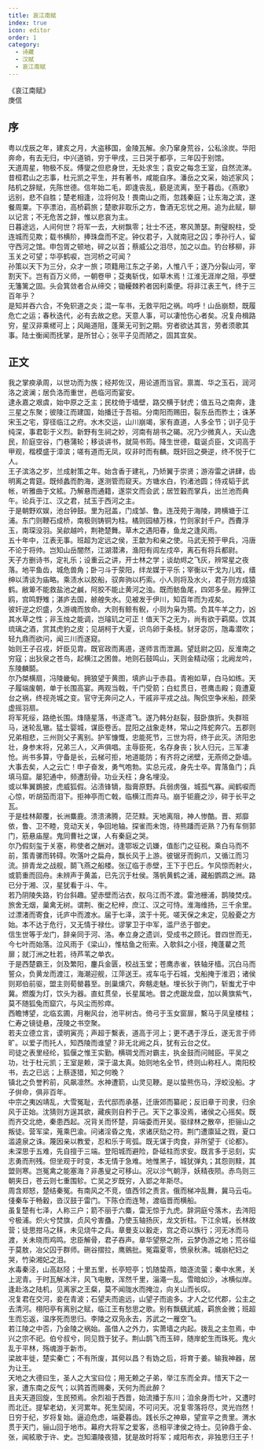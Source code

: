 ```yaml
---
title: 哀江南赋
index: true
icon: editor
order: 1
category:
  - 诗藏
  - 汉赋
  - 哀江南赋
---
```


《哀江南赋》  
庚信  

## 序  
  
粤以戊辰之年，建亥之月，大盗移国，金陵瓦解。余乃窜身荒谷，公私涂炭。华阳奔命，有去无归，中兴道销，穷于甲戌，三日哭于都亭，三年囚于别馆。  
天道周星，物极不反。傅燮之但悲身世，无处求生；袁安之每念王室，自然流涕。昔桓君山之志事，杜元凯之平生，并有著书，咸能自序。潘岳之文采，始述家风；陆机之辞赋，先陈世德。信年始二毛，即逢丧乱，藐是流离，至于暮齿。《燕歌》远别，悲不自胜；楚老相逢，泣将何及！畏南山之雨，忽践秦庭；让东海之滨，遂餐周粟。下亭漂泊，高桥羁旅；楚歌非取乐之方，鲁酒无忘忧之用。追为此赋，聊以记言；不无危苦之辞，惟以悲哀为主。  
日暮途远，人间何世？将军一去，大树飘零；壮士不还，寒风萧瑟。荆璧睨柱，受连城而见欺；载书横阶，捧珠盘而不定。钟仪君子，入就南冠之囚；季孙行人，留守西河之馆。申包胥之顿地，碎之以首；蔡威公之泪尽，加之以血。钓台移柳，非玉关之可望；华亭鹤唳，岂河桥之可闻？  
孙策以天下为三分，众才一旅；项籍用江东之子弟，人惟八千；遂乃分裂山河，宰割天下。岂有百万义师，一朝卷甲；芟夷斩伐，如草木焉！江淮无涯岸之阻，亭壁无籓篱之固。头会箕敛者合从缔交；锄耰棘矜者因利乘便。将非江表王气，终于三百年乎？  
是知并吞六合，不免轵道之炎；混一车书，无救平阳之祸。呜呼！山岳崩颓，既履危亡之运；春秋迭代，必有去故之悲。天意人事，可以凄怆伤心者矣。况复舟楫路穷，星汉非乘槎可上；风飚道阻，蓬莱无可到之期。穷者欲达其言，劳者须歌其事。陆士衡闻而抚掌，是所甘心；张平子见而陋之，固其宜矣。  
  
## 正文  

我之掌瘐承周，以世功而为族；经邦佐汉，用论道而当官。禀嵩、华之玉石，润河洛之波澜；居负洛而重世，邑临河而宴安。  
逮永嘉之艰虞，始中原之乏主；民枕倚于墙壁，路交横于豺虎；值五马之南奔，逢三星之东聚；彼陵江而建国，始播迁于吾祖。分南阳而赐田，裂东岳而胙土；诛茅宋玉之宅，穿径临江之府。水木交运，山川崩竭，家有直道，人多全节；训子见于纯深，事君彰于义烈。新野有生祠之妙，河南有胡书之碣。况乃少微真人，天山逸民，阶庭空谷，门巷蒲轮；移谈讲书，就简书筠。降生世德，载诞贞臣，文词高于甲观，楷模盛于漳滨；嗟有道而无凤，叹非时而有麟。既奸回之奰逆，终不悦于仁人。  
王子滨洛之岁，兰成射策之年。始含香于建礼，乃矫翼于崇贤；游洊雷之讲肆，齿明离之胄筵。既倾蠡而酌海，遂测管而窥天。方塘水白，钓渚池圆；侍戎韬于武帐，听雅曲于文絃。乃解悬而通籍，遂崇文而会武；居笠轂而掌兵，出兰池而典午。论兵于江、汉之君，拭玉于西河之主。  
于是朝野欢娱，池台钟鼓。里为冠盖，门成邹、鲁。连茂苑于海陵，跨横塘于江浦。东门则鞭石成桥，南极则铸铜为柱。橘则园植万株，竹则家封千户。西賮浮玉，南琛没羽。吴歈越吟，荆艳楚舞。草木之遇阳春，鱼龙之逢风雨。  
五十年中，江表无事。班超为定远之侯，王歙为和亲之使。马武无预于甲兵，冯唐不论于将帅。岂知山岳闇然，江湖潜沸，渔阳有闾左戍卒，离石有将兵都尉。  
天子方删诗书，定礼乐；设重云之讲，开士林之学；谈劫烬之飞灰，辨常星之夜落。地平鱼齿，城危兽角；卧刁斗于荥阳，绊龙媒于平乐；宰衡以干戈为儿戏，缙绅以清谈为庙略。乘渍水以胶船，驭奔驹以朽索。小人则将及水火，君子则方成猿鹤。敝箄不能救盐池之鹹，阿胶不能止黄河之浊。既而鲂鱼尾，四郊多垒。殿狎江鸥，宫鸣野雉；湛庐去国，艅艎失水。见被发于伊川，知百年而为戎矣。  
彼奸逆之炽盛，久游魂而放命。大则有鲸有鲵，小则为枭为獍。负其牛羊之力，凶其水草之性；非玉烛之能调，岂璿玑之可正！值天下之无为，尚有欲于羁縻。饮其琉璃之酒，赏其虎豹之皮；见胡柯于大夏，识鸟卵于条枝。豺牙宓厉，虺毒潜吹；轻九鼎而欲问，闻三川而遂窥。  
始则王子召戎，奸臣见胄。既官政而离逷，遂师言而泄漏。望廷尉之囚，反淮南之穷寇；出狄泉之苍鸟，起横江之困兽。地则石鼓鸣山，天则金精动宿；北阙龙吟，东陵麟鬬。  
尔乃桀横扇，冯陵畿甸。拥狼望于黄图，填庐山于赤县。青袍如草，白马如练。天子履端废朝，单于长围高宴。两观当戟，千门受箭；白虹贯日，苍鹰击殿；竟遭夏台之祸，终视尧城之变。官守无奔问之人，干戚非平戎之战。陶侃空争米船，顾荣虚摇羽扇。  
将军死绥，路绝长围。烽隨星落，书逐鸢飞。遂乃韩分赵裂，鼓卧旗折。失群班马，迷轮乱辙。猛士婴城，谋臣卷舌。昆阳之战象走林，常山之阵蛇奔穴。五郡则兄弟相悲，三州则父子离别。护军慷慨，忠能死节，三世为将，终于此灭。济阳忠壮，身参末将，兄弟三人，义声俱唱。主辱臣死，名存身丧；狄人归元，三军凄怆。尚书多算，守备是长，云梯可拒，地道能防；有齐将之闭壁，无燕师之卧墙。大事去矣，人之云亡！申子奋发，勇气咆勃。实总元戎，身先士卒。胄落鱼门；兵填马窟。屡犯通中，频遭刮骨。功业夭枉；身名埋没。  
或以隼翼鷃披，虎威狐假。沾渍锋镝，脂膏原野。兵弱虏强，城孤气寡。闻鹤唳而心惊，听胡笳而泪下。拒神亭而亡戟，临横江而弃马。崩于钜鹿之沙，碎于长平之瓦。  
于是桂林颠覆，长洲麋鹿。溃溃沸腾，茫茫黩。天地离阻，神人惨酷。晋、郑靡依，鲁、卫不睦，竞动天关，争回地轴。探雀而未饱，待熊蹯而讵熟？乃有车侧郭门，筋悬庙屋。鬼同曹社之谋，人有秦庭之哭。  
尔乃假刻玺于关塞，称使者之酬对。逢鄂坂之讥嫌，值耏门之征税。乘白马而不前，策青骡而转碍。吹落叶之扁舟，飘长风于上游。彼锯牙而鉤爪，又循江而习流。排青龙之战舰，鬬飞燕之船楼。张辽临于赤壁，王下于巴丘。乍风惊而射火，或箭重而回舟。未辨声于黄盖，已先沉于杜侯。落帆黄鹤之浦，藏船鹦鹉之洲。路已分于湘、汉，星犹看于斗、牛。  
若乃阴陵失路，钓台斜趣。望赤壁而沾衣，舣乌江而不渡。雷池栅浦，鹊陵焚戍。旅舍无烟，巢禽无树。谓荆、衡之杞梓，庶江、汉之可恃。淮海维扬，三千余里。过漂渚而寄食，讬庐中而渡水。届于七泽，滨于十死。嗟天保之未定，见殷憂之方始。本不达于危行，又无情于禄仕。谬掌卫于中军，滥尸丞于御史。  
信生世等于龙门，辞亲同于河、洛。奉立身之遗训，受成书之顾讬。昔四世而无，今七叶而始落。泣风雨于《梁山》，惟枯鱼之衔索。入欹斜之小径，掩蓬藋之荒扉；就汀洲之杜若，待芦苇之单衣。  
于是西楚霸王，剑及繁阳，鏖兵金匮，校战玉堂；苍鹰赤雀，铁轴牙樯。沉白马而誓众，负黄龙而渡江，海潮迎舰，江萍送王。戎车屯于石城，戈船掩于淮泗；诸侯则郑伯前驱，盟主则荀罃暮至。剖巢燻穴，奔魑走魅。埋长狄于驹门，斩蚩尤于中冀。燃腹为灯，饮头为器。直虹贯垒，长星属地。昔之虎踞龙盘，加以黄旗紫气，莫不随狐兔而窟穴，与风尘而殄瘁。  
西瞻博望，北临玄圃，月榭风台，池平树古。倚弓于玉女窗扉，繫马于凤皇楼柱；仁寿之镜徒悬，茂陵之书空聚。  
若夫立德立言，谟明寅亮；声超于繫表，道高于河上；更不遇于浮丘，遂无言于师旷。以爱子而托人，知西陵而谁望？非无北阙之兵，犹有云台之仗。  
司徒之表里经纶，狐偃之惟王实勤。横琱戈而对霸主，执金鼓而问贼臣。平吴之功，壮于杜元凯；王室是赖，深于温太真。始则地名全节，终则山称枉人。南阳校书，去之已远；上蔡逐猎，知之何晚？  
镇北之负誉矜前，风飙凛然。水神遭箭，山灵见鞭。是以蛰熊伤马，浮蛟没船。才子倂命，俱非百年。  
中宗之夷凶靖乱，大雪冤耻，去代邸而承基，迁唐郊而纂祀；反旧章于司隶，归余风于正始。沈猜则方逞其欲，藏疾则自矜于己。天下之事没焉，诸侯之心摇矣。既而齐交北绝，秦患西起。况背关而怀楚，异端委而开吴。驱绿林之散卒，拒骊山之叛徒。营军梁，蒐乘巴渝。问诸淫昏之鬼，求诸厌劾之符。荆门遭廪延之戮，夏口滥逵泉之诛。蔑因亲以教爱，忍和乐于弯弧。既无谋于肉食，非所望于《论都》。未深思于五难，先自擅于三端。登阳城而避险，卧砥柱而求安。既言多于忌刻，实志勇而刑残。但坐观于时变，本无情于急难。地惟黑子，城犹弹丸；其怨则黩，其盟则寒。岂冤禽之能塞海？非愚叟之可移山。况以沴气朝浮，妖精夜陨。赤鸟则三朝夹日，苍云则七重围轸。亡吴之岁既穷，入郢之年斯尽。  
周含郑怒，楚结秦冤。有南风之不竞，值西邻之责言。俄而梯冲乱舞，冀马云屯。俴秦车于畅轂，沓汉鼓于雷门。下陈仓而连弩，渡临晋而横船。  
虽复楚有七泽，人称三户；箭不丽于六麋，雷无惊于九虎。辞洞庭兮落木，去涔阳兮极浦。炽火兮焚旗，贞风兮害蠱。乃使玉轴扬灰，龙文折柱。下江余城，长林故营；徒思拑马之秣，未见烧牛之兵。章曼支以轂走，宫之奇以族行；河无冰而马渡，关未晓而鸡鸣。忠臣解骨，君子吞声。章华望祭之所，云梦伪游之地；荒谷缢于莫敖，冶父囚于群师。硎谷摺拉，鹰鸇批。冤霜夏零，愤泉秋沸。城崩杞妇之哭，竹染湘妃之泪。  
水毒秦泾，山高赵陉；十里五里，长亭短亭；饥随蛰燕，暗逐流萤；秦中水黑，关上泥青。于时瓦解冰泮，风飞电散，浑然千里，淄澠一乱。雪暗如沙，冰横似岸。逢赴洛之陆机，见离家之王粲，莫不闻陇水而掩泣，向关山而长叹。  
况复君在交河，妾在青波；石望夫而逾远，山望子而逾多。才人之忆代郡，公主之去清河。栩阳亭有离别之赋，临江王有愁思之歌。别有飘颻武威，羁旅金微；班超生而忘返，温序死而思归。李陵之双凫永去，苏武之一雁空飞。  
若江陵之中否，乃金陵之祸始。虽借人之外力，实萧墙之内起。拨乱之主忽焉，中兴之宗不祀。伯兮叔兮，同见戮于犹子。荆山鹊飞而玉碎，随岸蛇生而珠死。鬼火乱于平林，殇魂游于新市。  
梁故丰徙，楚实秦亡；不有所废，其何以昌？有妫之后，将育于姜。输我神器，居为让王。  
天地之大德曰生，圣人之大宝曰位；用无赖之子弟，举江东而全弃。惜天下之一家，遭东南之反气；以鹑首而赐秦，天何为而此醉？  
且夫天道回旋，生民预焉。余烈祖于西晋，始流播于东川；洎余身而七叶，又遭时而北迁。提挈老幼，关河累年。死生契阔，不可问天。况复零落将尽，灵光岿然！  
日穷于纪，岁将复始。逼迫危虑，端憂暮齿。践长乐之神皋，望宣平之贵里。渭水贯于天门，骊山回于地市。幕府大将军之爱客，丞相平津侯之待士。见钟鼎于金、张，闻絃歌于许、史。岂知灞陵夜猎，犹是故时将军；咸阳布衣，非独思归王子！  
